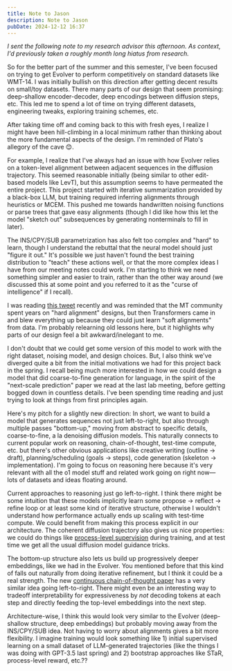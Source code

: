 ```yaml
---
title: Note to Jason
description: Note to Jason
pubDate: 2024-12-12 16:37
---
```


_I sent the following note to my research advisor this afternoon. As context, I'd previously taken a roughly month long hiatus from research._

So for the better part of the summer and this semester, I've been focused on trying to get Evolver to perform competitively on standard datasets like WMT-14. I was initially bullish on this direction after getting decent results on small/toy datasets. There many parts of our design that seem promising: deep-shallow encoder-decoder, deep encodings between diffusion steps, etc. This led me to spend a lot of time on trying different datasets, engineering tweaks, exploring training schemes, etc.

After taking time off and coming back to this with fresh eyes, I realize I might have been hill-climbing in a local minimum rather than thinking about the more fundamental aspects of the design. I'm reminded of Plato's allegory of the cave 😊.

For example, I realize that I've always had an issue with how Evolver relies on a token-level alignment between adjacent sequences in the diffusion trajectory. This seemed reasonable initially (being similar to other edit-based models like LevT), but this assumption seems to have permeated the entire project. This project started with iterative summarization provided by a black-box LLM, but training required inferring alignments through heuristics or MCEM. This pushed me towards handwritten noising functions or parse trees that gave easy alignments (though I did like how this let the model "sketch out" subsequences by generating nonterminals to fill in later).

The INS/CPY/SUB parametrization has also felt too complex and "hard" to learn, though I understand the rebuttal that the neural model should just "figure it out." It's possible we just haven't found the best training distribution to "teach" these actions well, or that the more complex ideas I have from our meeting notes could work. I'm starting to think we need something simpler and easier to train, rather than the other way around (we discussed this at some point and you referred to it as the "curse of intelligence" if I recall).

I was reading [this tweet](https://x.com/karpathy/status/1864023344435380613/photo/1) recently and was reminded that the MT community spent years on "hard alignment" designs, but then Transformers came in and blew everything up because they could just learn "soft alignments" from data. I'm probably relearning old lessons here, but it highlights why parts of our design feel a bit awkward/inelegant to me.

I don't doubt that we could get some version of this model to work with the right dataset, noising model, and design choices. But, I also think we've diverged quite a bit from the initial motivations we had for this project back in the spring. I recall being much more interested in how we could design a model that did coarse-to-fine generation for language, in the spirit of the "next-scale prediction" paper we read at the last lab meeting, before getting bogged down in countless details. I've been spending time reading and just trying to look at things from first principles again.

Here's my pitch for a slightly new direction: In short, we want to build a model that generates sequences not just left-to-right, but also through multiple passes "bottom-up," moving from abstract to specific details, coarse-to-fine, a la denoising diffusion models. This naturally connects to current popular work on reasoning, chain-of-thought, test-time compute, etc. but there's other obvious applications like creative writing (outline -> draft), planning/scheduling (goals -> steps), code generation (skeleton -> implementation). I'm going to focus on reasoning here because it's very relevant with all the o1 model stuff and related work going on right now—lots of datasets and ideas floating around.

Current approaches to reasoning just go left-to-right. I think there might be some intuition that these models implicitly learn some propose -> reflect -> refine loop or at least some kind of iterative structure, otherwise I wouldn't understand how performance actually ends up scaling with test-time compute. We could benefit from making this process explicit in our architecture. The coherent diffusion trajectory also gives us nice properties: we could do things like [process-level supervision](https://openai.com/index/improving-mathematical-reasoning-with-process-supervision/) during training, and at test time we get all the usual diffusion model guidance tricks.

The bottom-up structure also lets us build up progressively deeper embeddings, like we had in the Evolver. You mentioned before that this kind of falls out naturally from doing iterative refinement, but I think it could be a real strength. The new [continuous chain-of-thought paper](https://arxiv.org/html/2412.06769v1) has a very similar idea going left-to-right. There might even be an interesting way to tradeoff interpretability for expressiveness by _not_ decoding tokens at each step and directly feeding the top-level embeddings into the next step.

Architecture-wise, I think this would look very similar to the Evolver (deep-shallow structure, deep embeddings) but probably moving away from the INS/CPY/SUB idea. Not having to worry about alignments gives a bit more flexibility. I imagine training would look something like 1) initial supervised learning on a small dataset of LLM-generated trajectories (like the things I was doing with GPT-3.5 last spring) and 2) bootstrap approaches like STaR, process-level reward, etc.??